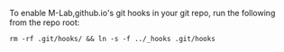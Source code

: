 To enable M-Lab,github.io's git hooks in your git repo, run the following from the
repo root:

`rm -rf .git/hooks/ && ln -s -f ../_hooks .git/hooks`